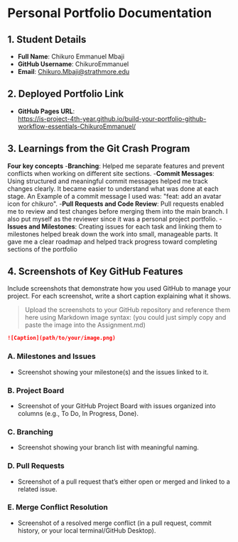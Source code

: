# Personal Portfolio Documentation

## 1. Student Details

- **Full Name**: Chikuro Emmanuel Mbaji
- **GitHub Username**: ChikuroEmmanuel
- **Email**: Chikuro.Mbaji@strathmore.edu

## 2. Deployed Portfolio Link

- **GitHub Pages URL**:  
   https://is-project-4th-year.github.io/build-your-portfolio-github-workflow-essentials-ChikuroEmmanuel/

## 3. Learnings from the Git Crash Program

**Four key concepts** 
-**Branching**: Helped me separate features and prevent conflicts when working on different site sections. 
-**Commit Messages**: Using structured and meaningful commit messages helped me track changes clearly. It became easier to understand what was done at each stage. An Example of a commit message I used was: "feat: add an avatar icon for chikuro".
-**Pull Requests and Code Review**: Pull requests enabled me to review and test changes before merging them into the main branch. I also put myself as the reviewer since it was a personal project portfolio. 
-**Issues and Milestones**: Creating issues for each task and linking them to milestones helped break down the work into small, manageable parts. It gave me a clear roadmap and helped track progress toward completing sections of the portfolio


## 4. Screenshots of Key GitHub Features

Include screenshots that demonstrate how you used GitHub to manage your project. For each screenshot, write a short caption explaining what it shows.

> Upload the screenshots to your GitHub repository and reference them here using Markdown image syntax:
> (you could just simply copy and paste the image into the Assignment.md)

```markdown
![Caption](path/to/your/image.png)
```

### A. Milestones and Issues

- Screenshot showing your milestone(s) and the issues linked to it.

### B. Project Board

- Screenshot of your GitHub Project Board with issues organized into columns (e.g., To Do, In Progress, Done).

### C. Branching

- Screenshot showing your branch list with meaningful naming.

### D. Pull Requests

- Screenshot of a pull request that’s either open or merged and linked to a related issue.

### E. Merge Conflict Resolution

- Screenshot of a resolved merge conflict (in a pull request, commit history, or your local terminal/GitHub Desktop).
